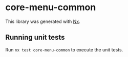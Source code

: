 # core-menu-common

This library was generated with [Nx](https://nx.dev).

## Running unit tests

Run `nx test core-menu-common` to execute the unit tests.
